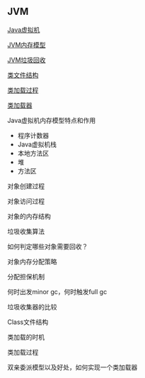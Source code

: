 ## JVM

[Java虚拟机](https://github.com/CyC2018/CS-Notes/blob/master/notes/Java%20%E8%99%9A%E6%8B%9F%E6%9C%BA.md)

[JVM内存模型](https://github.com/Snailclimb/JavaGuide/blob/master/docs/java/jvm/Java内存区域.md)

[JVM垃圾回收](https://github.com/Snailclimb/JavaGuide/blob/master/docs/java/jvm/JVM垃圾回收.md)

[类文件结构](https://github.com/Snailclimb/JavaGuide/blob/master/docs/java/jvm/%E7%B1%BB%E6%96%87%E4%BB%B6%E7%BB%93%E6%9E%84.md)

[类加载过程](https://github.com/Snailclimb/JavaGuide/blob/master/docs/java/jvm/%E7%B1%BB%E5%8A%A0%E8%BD%BD%E8%BF%87%E7%A8%8B.md)

[类加载器](https://github.com/Snailclimb/JavaGuide/blob/master/docs/java/jvm/%E7%B1%BB%E5%8A%A0%E8%BD%BD%E5%99%A8.md)

Java虚拟机内存模型特点和作用

- 程序计数器
- Java虚拟机栈
- 本地方法区
- 堆
- 方法区

对象创建过程    

对象访问过程    

对象的内存结构    

垃圾收集算法    

如何判定哪些对象需要回收？    

对象内存分配策略    

分配担保机制

何时出发minor gc，何时触发full gc

垃圾收集器的比较    

Class文件结构    

类加载的时机    

类加载过程    

双亲委派模型以及好处，如何实现一个类加载器
